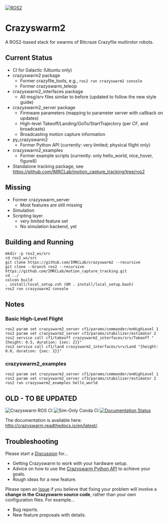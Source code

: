 [![ROS2](https://github.com/IMRCLab/crazyswarm2/actions/workflows/ci-ros2.yml/badge.svg)](https://github.com/IMRCLab/crazyswarm2/actions/workflows/ci-ros2.yml)

# Crazyswarm2
A ROS2-based stack for swarms of Bitcraze Crazyflie multirotor robots.

## Current Status

* CI for Galactic (Ubuntu only)
* crazyswarm2 package
  * Former crazyflie_tools, e.g., `ros2 run crazyswarm2 console`
  * Former crazyswarm_teleop
* crazyswarm2_interfaces package
  * All msg/srv files similar to before (updated to follow the new style guide)
* crazyswarm2_server package
  * Firmware parameters (mapping to parameter server with callback on updates)
  * High-level Takeoff/Landing/GoTo/StartTrajectory (per CF, and broadcasts)
  * Broadcasting motion capture information
* py_crazyswarm2
  * Former Python API (currently: very limited; physical flight only)
* crazyswarm2_examples
  * Former example scripts (currently: only hello_world, nice_hover, figure8)
* Standalone tracking package, see https://github.com/IMRCLab/motion_capture_tracking/tree/ros2

## Missing

* Former crazyswarm_server
  * Most features are still missing
* Simulation
* Scripting layer
  * very limited feature set
  * No simulation backend, yet

## Building and Running

```
mkdir -p ros2_ws/src
cd ros2_ws/src
git clone https://github.com/IMRCLab/crazyswarm2 --recursive
git clone --branch ros2 --recursive https://github.com/IMRCLab/motion_capture_tracking.git
cd ../
colcon build
. install/local_setup.zsh (OR . install/local_setup.bash)
ros2 run crazyswarm2 console
```

## Notes

### Basic High-Level Flight

```
ros2 param set crazyswarm2_server cf1/params/commander/enHighLevel 1
ros2 param set crazyswarm2_server cf3/params/stabilizer/estimator 2
ros2 service call cf1/takeoff crazyswarm2_interfaces/srv/Takeoff "{height: 0.5, duration: {sec: 2}}"
ros2 service call cf1/land crazyswarm2_interfaces/srv/Land "{height: 0.0, duration: {sec: 2}}"
```

### crazyswarm2_examples

```
ros2 param set crazyswarm2_server cf1/params/commander/enHighLevel 1
ros2 param set crazyswarm2_server cf3/params/stabilizer/estimator 2
ros2 run crazyswarm2_examples hello_world
```

## OLD - TO BE UPDATED

![Crazyswarm ROS CI](https://github.com/USC-ACTLab/crazyswarm/workflows/Crazyswarm%20ROS%20CI/badge.svg)
![Sim-Only Conda CI](https://github.com/USC-ACTLab/crazyswarm/workflows/Sim-Only%20Conda%20CI/badge.svg)
[![Documentation Status](https://readthedocs.org/projects/crazyswarm/badge/?version=latest)](https://crazyswarm.readthedocs.io/en/latest/?badge=latest)

The documentation is available here: http://crazyswarm.readthedocs.io/en/latest/.

## Troubleshooting
Please start a [Discussion](https://github.com/USC-ACTLab/crazyswarm/discussions) for...

- Getting Crazyswarm to work with your hardware setup.
- Advice on how to use the [Crazyswarm Python API](https://crazyswarm.readthedocs.io/en/latest/api.html) to achieve your goals.
- Rough ideas for a new feature.

Please open an [Issue](https://github.com/USC-ACTLab/crazyswarm/issues) if you believe that fixing your problem will involve a **change in the Crazyswarm source code**, rather than your own configuration files. For example...

- Bug reports.
- New feature proposals with details.

